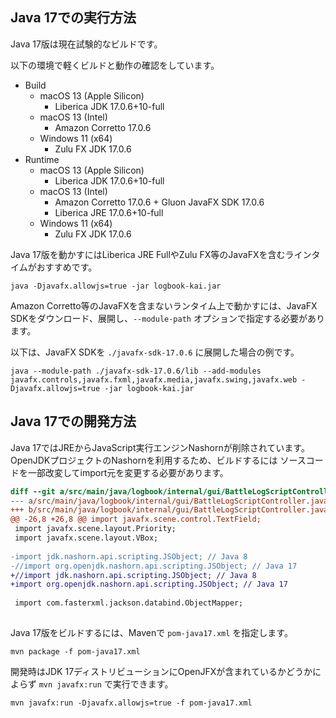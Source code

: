 ## Java 17での実行方法

Java 17版は現在試験的なビルドです。

以下の環境で軽くビルドと動作の確認をしています。

- Build
  - macOS 13 (Apple Silicon)
    - Liberica JDK 17.0.6+10-full
  - macOS 13 (Intel)
    - Amazon Corretto 17.0.6
  - Windows 11 (x64)
    - Zulu FX JDK 17.0.6
- Runtime
  - macOS 13 (Apple Silicon)
    - Liberica JDK 17.0.6+10-full
  - macOS 13 (Intel)
    - Amazon Corretto 17.0.6 + Gluon JavaFX SDK 17.0.6
    - Liberica JRE 17.0.6+10-full
  - Windows 11 (x64)
    - Zulu FX JDK 17.0.6

Java 17版を動かすにはLiberica JRE FullやZulu FX等のJavaFXを含むラインタイムがおすすめです。

```console
java -Djavafx.allowjs=true -jar logbook-kai.jar
```

Amazon Corretto等のJavaFXを含まないランタイム上で動かすには、JavaFX SDKをダウンロード、展開し、`--module-path` オプションで指定する必要があります。

以下は、JavaFX SDKを `./javafx-sdk-17.0.6` に展開した場合の例です。

```console
java --module-path ./javafx-sdk-17.0.6/lib --add-modules javafx.controls,javafx.fxml,javafx.media,javafx.swing,javafx.web -Djavafx.allowjs=true -jar logbook-kai.jar
```

## Java 17での開発方法

Java 17ではJREからJavaScript実行エンジンNashornが削除されています。OpenJDKプロジェクトのNashornを利用するため、ビルドするには
ソースコードを一部改変してimport元を変更する必要があります。

```diff
diff --git a/src/main/java/logbook/internal/gui/BattleLogScriptController.java b/src/main/java/logbook/internal/gui/BattleLogScriptController.java
--- a/src/main/java/logbook/internal/gui/BattleLogScriptController.java
+++ b/src/main/java/logbook/internal/gui/BattleLogScriptController.java
@@ -26,8 +26,8 @@ import javafx.scene.control.TextField;
 import javafx.scene.layout.Priority;
 import javafx.scene.layout.VBox;
 
-import jdk.nashorn.api.scripting.JSObject; // Java 8
-//import org.openjdk.nashorn.api.scripting.JSObject; // Java 17
+//import jdk.nashorn.api.scripting.JSObject; // Java 8
+import org.openjdk.nashorn.api.scripting.JSObject; // Java 17
 
 import com.fasterxml.jackson.databind.ObjectMapper;
 
```

Java 17版をビルドするには、Mavenで `pom-java17.xml` を指定します。

```console
mvn package -f pom-java17.xml
```

開発時はJDK 17ディストリビューションにOpenJFXが含まれているかどうかによらず `mvn javafx:run` で実行できます。

```console
mvn javafx:run -Djavafx.allowjs=true -f pom-java17.xml
```
